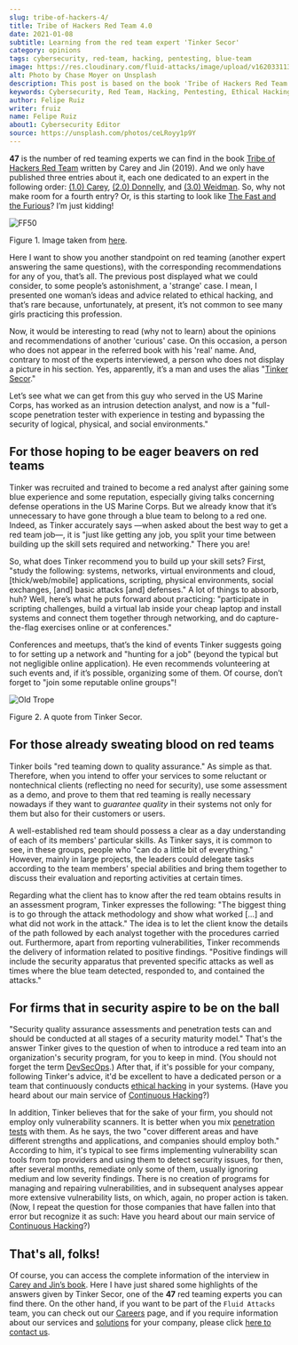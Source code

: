 ```yaml
---
slug: tribe-of-hackers-4/
title: Tribe of Hackers Red Team 4.0
date: 2021-01-08
subtitle: Learning from the red team expert 'Tinker Secor'
category: opinions
tags: cybersecurity, red-team, hacking, pentesting, blue-team
image: https://res.cloudinary.com/fluid-attacks/image/upload/v1620331134/blog/tribe-of-hackers-4/cover_ip5dcd.webp
alt: Photo by Chase Moyer on Unsplash
description: This post is based on the book 'Tribe of Hackers Red Team' by Carey and Jin. Here we share content from the interview with Tinker Secor.
keywords: Cybersecurity, Red Team, Hacking, Pentesting, Ethical Hacking, Blue Team, Knowledge, Tribe
author: Felipe Ruiz
writer: fruiz
name: Felipe Ruiz
about1: Cybersecurity Editor
source: https://unsplash.com/photos/ceLRoyy1p9Y
---
```


**47** is the number of red teaming experts we can find in the book
[Tribe of Hackers Red
Team](https://www.amazon.com/Tribe-Hackers-Red-Team-Cybersecurity/dp/1119643325)
written by Carey and Jin (2019). And we only have published three
entries about it, each one dedicated to an expert in the following
order: [(1.0) Carey](../tribe-of-hackers-1), [(2.0)
Donnelly](../tribe-of-hackers-2), and [(3.0)
Weidman](../tribe-of-hackers-3). So, why not make room for a fourth
entry? Or, is this starting to look like [The Fast and the
Furious](https://www.imdb.com/title/tt0232500/?ref_=fn_al_tt_1)? I’m
just kidding\!

<div class="imgblock">

![FF50](https://res.cloudinary.com/fluid-attacks/image/upload/v1620331132/blog/tribe-of-hackers-4/ff50_cghkzx.webp)

<div class="title">

Figure 1. Image taken from [here](https://images-cdn.9gag.com/photo/ap580RB_700b.jpg).

</div>

</div>

Here I want to show you another standpoint on red teaming (another
expert answering the same questions), with the corresponding
recommendations for any of you, that’s all. The previous post displayed
what we could consider, to some people’s astonishment, a 'strange' case.
I mean, I presented one woman’s ideas and advice related to ethical
hacking, and that’s rare because, unfortunately, at present, it’s not
common to see many girls practicing this profession.

Now, it would be interesting to read (why not to learn) about the
opinions and recommendations of another 'curious' case. On this
occasion, a person who does not appear in the referred book with his
'real' name. And, contrary to most of the experts interviewed, a person
who does not display a picture in his section. Yes, apparently, it’s a
man and uses the alias "[Tinker
Secor](https://twitter.com/tinkersec?lang=en)."

Let’s see what we can get from this guy who served in the US Marine
Corps, has worked as an intrusion detection analyst, and now is a
"full-scope penetration tester with experience in testing and bypassing
the security of logical, physical, and social environments."

## For those hoping to be eager beavers on red teams

Tinker was recruited and trained to become a red analyst after gaining
some blue experience and some reputation, especially giving talks
concerning defense operations in the US Marine Corps. But we already
know that it’s unnecessary to have gone through a blue team to belong to
a red one. Indeed, as Tinker accurately says —when asked about the best
way to get a red team job—, it is "just like getting any job, you split
your time between building up the skill sets required and networking."
There you are\!

So, what does Tinker recommend you to build up your skill sets? First,
"study the following: systems, networks, virtual environments and cloud,
\[thick/web/mobile\] applications, scripting, physical environments,
social exchanges, \[and\] basic attacks \[and\] defenses." A lot of
things to absorb, huh? Well, here’s what he puts forward about
practicing: "participate in scripting challenges, build a virtual lab
inside your cheap laptop and install systems and connect them together
through networking, and do capture-the-flag exercises online or at
conferences."

Conferences and meetups, that’s the kind of events Tinker suggests going
to for setting up a network and "hunting for a job" (beyond the typical
but not negligible online application). He even recommends volunteering
at such events and, if it’s possible, organizing some of them. Of
course, don’t forget to "join some reputable online groups"\!

<div class="imgblock">

![Old Trope](https://res.cloudinary.com/fluid-attacks/image/upload/v1620331130/blog/tribe-of-hackers-4/oldtrope_w2fgvh.webp)

<div class="title">

Figure 2. A quote from Tinker Secor.

</div>

</div>

## For those already sweating blood on red teams

Tinker boils "red teaming down to quality assurance."
As simple as that.
Therefore,
when you intend to offer your services
to some reluctant or nontechnical clients
(reflecting no need for security),
use some assessment as a demo,
and prove to them that
red teaming is really necessary nowadays
if they want to *guarantee quality* in their systems
not only for them
but also for their customers or users.

<cta-banner
  buttontxt="Read more"
  link="/solutions/red-teaming/"
  title="Get started with Fluid Attacks' Red Teaming solution right now"
/>

A well-established red team should possess a clear as a day
understanding of each of its members' particular skills. As Tinker says,
it is common to see, in these groups, people who "can do a little bit of
everything." However, mainly in large projects, the leaders could
delegate tasks according to the team members' special abilities and
bring them together to discuss their evaluation and reporting activities
at certain times.

Regarding what the client has to know after the red team obtains results
in an assessment program, Tinker expresses the following: "The biggest
thing is to go through the attack methodology and show what worked
\[…​\] and what did not work in the attack." The idea is to let the
client know the details of the path followed by each analyst together
with the procedures carried out. Furthermore, apart from reporting
vulnerabilities, Tinker recommends the delivery of information related
to positive findings. "Positive findings will include the security
apparatus that prevented specific attacks as well as times where the
blue team detected, responded to, and contained the attacks."

## For firms that in security aspire to be on the ball

"Security quality assurance assessments and penetration tests
can and should be conducted
at all stages of a security maturity model."
That's the answer Tinker gives
to the question of when to introduce a red team
into an organization's security program,
for you to keep in mind.
(You should not forget the term [DevSecOps](../devsecops-concept/).)
After that,
if it's possible for your company,
following Tinker's advice,
it'd be excellent to have a dedicated person
or a team that continuously conducts [ethical hacking](../../solutions/ethical-hacking/)
in your systems.
(Have you heard about our main service
of [Continuous Hacking](../../services/continuous-hacking/)?)

In addition,
Tinker believes that for the sake of your firm,
you should not employ only vulnerability scanners.
It is better when you mix [penetration tests](../../solutions/penetration-testing/)
with them.
As he says,
the two "cover different areas and have different strengths and applications,
and companies should employ both."
According to him,
it's typical to see firms implementing vulnerability scan tools
from top providers
and using them to detect security issues,
for then,
after several months,
remediate only some of them,
usually ignoring medium and low severity findings.
There is no creation of programs
for managing and repairing vulnerabilities,
and in subsequent analyses appear more extensive vulnerability lists,
on which, again, no proper action is taken.
(Now,
I repeat the question for those companies that have fallen into that error
but recognize it as such:
Have you heard about our main service
of [Continuous Hacking](../../services/continuous-hacking/)?)

## That's all, folks!

Of course, you can access the complete information of the interview in
[Carey and Jin’s
book](https://www.amazon.com/Tribe-Hackers-Red-Team-Cybersecurity/dp/1119643325).
Here I have just shared some highlights of the answers given by Tinker
Secor, one of the **47** red teaming experts you can find there. On the
other hand, if you want to be part of the `Fluid Attacks` team, you can
check out our [Careers](../../careers/) page, and if you require
information about our services and [solutions](../../solutions/) for
your company, please click [here to contact us](../../contact-us/).
